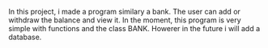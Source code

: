 In this project, i made a program similary a bank. The user can add or withdraw the balance and view it. In the moment, this program is very simple with functions and the class BANK. Howerer in the future i will add a database.
